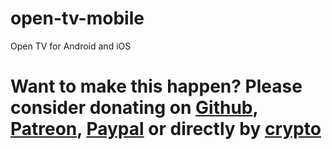 # open-tv-mobile
Open TV for Android and iOS

# Want to make this happen? Please consider donating on [Github](https://github.com/sponsors/Fredolx), [Patreon](https://www.patreon.com/fredol), [Paypal](https://paypal.me/fredolx) or directly by [crypto](#crypto)
